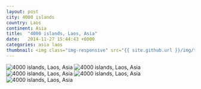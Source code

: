 ```yaml
---
layout: post
city: 4000 islands
country: Laos
continent: Asia
title:  "4000 islands, Laos, Asia"
date:   2014-11-27 15:44:43 +0000
categories: asia laos
thumbnail: <img class="img-responsive" src="{{ site.github.url }}/img/thumbnails/4000islands-1.jpg" alt="4000 islands Laos" />
---
```


<div class="img-container">
	<img class="img-responsive" src="{{ site.github.url }}/img/countries/laos/4000islands-1.jpg" alt="4000 islands, Laos, Asia"/>
	<img class="img-responsive" src="{{ site.github.url }}/img/countries/laos/4000islands-2.jpg" alt="4000 islands, Laos, Asia"/>
	<img class="img-responsive" src="{{ site.github.url }}/img/countries/laos/4000islands-3.jpg" alt="4000 islands, Laos, Asia"/>
	<img class="img-responsive" src="{{ site.github.url }}/img/countries/laos/4000islands-4.jpg" alt="4000 islands, Laos, Asia"/>
	<img class="img-responsive" src="{{ site.github.url }}/img/countries/laos/4000islands-5.jpg" alt="4000 islands, Laos, Asia"/>
</div>

